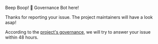 Beep Boop! 🤖 Governance Bot here!

Thanks for reporting your issue. The project maintainers will have a look asap!

According to the [project's governance](GOVERNANCE.md), we will try to answer your issue within 48 hours.